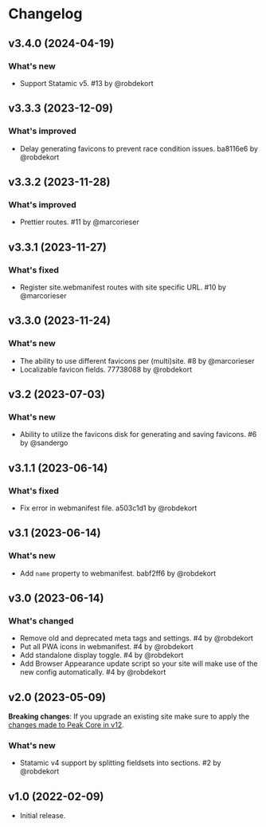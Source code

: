 # Changelog

## v3.4.0 (2024-04-19)

### What's new
- Support Statamic v5. #13 by @robdekort

## v3.3.3 (2023-12-09)

### What's improved
- Delay generating favicons to prevent race condition issues. ba8116e6 by @robdekort

## v3.3.2 (2023-11-28)

### What's improved
- Prettier routes. #11 by @marcorieser

## v3.3.1 (2023-11-27)

### What's fixed
- Register site.webmanifest routes with site specific URL. #10 by @marcorieser

## v3.3.0 (2023-11-24)

### What's new
- The ability to use different favicons per (multi)site. #8 by @marcorieser
- Localizable favicon fields. 77738088 by @robdekort

## v3.2 (2023-07-03)

### What's new
- Ability to utilize the favicons disk for generating and saving favicons. #6 by @sandergo

## v3.1.1 (2023-06-14)

### What's fixed
- Fix error in webmanifest file. a503c1d1 by @robdekort

## v3.1 (2023-06-14)

### What's new
- Add `name` property to webmanifest. babf2ff6 by @robdekort

## v3.0 (2023-06-14)

### What's changed
- Remove old and deprecated meta tags and settings. #4 by @robdekort
- Put all PWA icons in webmanifest. #4 by @robdekort
- Add standalone display toggle. #4 by @robdekort
- Add Browser Appearance update script so your site will make use of the new config automatically. #4 by @robdekort

## v2.0 (2023-05-09)

**Breaking changes**: If you upgrade an existing site make sure to apply the [changes made to Peak Core in v12](https://github.com/studio1902/statamic-peak/releases/tag/v12.0).

### What's new
- Statamic v4 support by splitting fieldsets into sections. #2 by @robdekort

## v1.0 (2022-02-09)

- Initial release.

